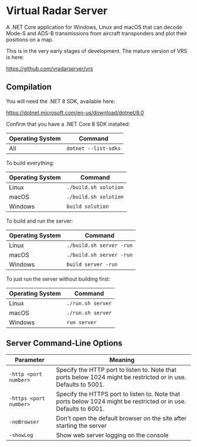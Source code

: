 
# Virtual Radar Server

A .NET Core application for Windows, Linux and macOS that can decode Mode-S and
ADS-B transmissions from aircraft transponders and plot their positions on a
map.

This is in the very early stages of development. The mature version of VRS is
here:

https://github.com/vradarserver/vrs



## Compilation

You will need the .NET 8 SDK, available here:

https://dotnet.microsoft.com/en-us/download/dotnet/8.0

Confirm that you have a .NET Core 8 SDK installed:

| Operating System | Command |
| ---              | --- |
| All              | `dotnet --list-sdks` |

To build everything:

| Operating System | Command |
| ---              | --- |
| Linux            | `./build.sh solution` |
| macOS            | `./build.sh solution` |
| Windows          | `build solution` |

To build and run the server:

| Operating System | Command |
| ---              | --- |
| Linux            | `./build.sh server -run` |
| macOS            | `./build.sh server -run` |
| Windows          | `build server -run` |

To just run the server without building first:

| Operating System | Command |
| ---              | --- |
| Linux            | `./run.sh server` |
| macOS            | `./run.sh server` |
| Windows          | `run server` |



## Server Command-Line Options

| Parameter              | Meaning |
| ---                    | --- |
| `-http <port number>`  | Specify the HTTP port to listen to. Note that ports below 1024 might be restricted or in use. Defaults to 5001. |
| `-https <port number>` | Specify the HTTPS port to listen to. Note that ports below 1024 might be restricted or in use. Defaults to 6001. |
| `-noBrowser`           | Don't open the default browser on the site after starting the server |
| `-showLog`             | Show web server logging on the console |
